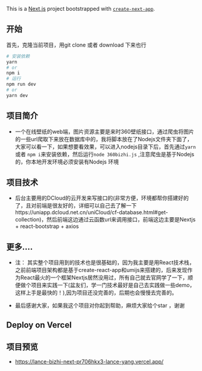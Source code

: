 This is a [Next.js](https://nextjs.org/) project bootstrapped with [`create-next-app`](https://github.com/vercel/next.js/tree/canary/packages/create-next-app).

## 开始

首先，克隆当前项目，用git clone 或者 download 下来也行

```bash
# 安装依赖
yarn 
# or
npm i
# 运行
npm run dev
# or
yarn dev
```

## 项目简介
- 一个在线壁纸的web端，图片资源主要是来时360壁纸接口，通过爬虫将图片的一些url爬取下来放在数据库中的，我将脚本放在了Nodejs文件夹下面了，大家可以看一下，如果想要看效果，可以进入nodejs目录下后，首先通过`yarn` 或者 `npm i`来安装依赖，然后运行`node 360bizhi.js` ,注意爬虫是基于Nodejs的，你本地开发环境必须安装有Nodejs 环境

## 项目技术
- 后台主要用的DCloud的云开发来写接口的(非常方便，环境都帮你搭建好的了，且对前端是很友好的，详细可以自己去了解一下https://uniapp.dcloud.net.cn/uniCloud/cf-database.html#get-collection)，然后前端这边通过云函数url来调用接口，前端这边主要是Nextjs + react-bootstrap + axios
## 更多....
 -   注： 其实整个项目用到的技术也是很基础的，因为我主要是用React技术栈，之前前端项目架构都是基于create-react-app和umijs来搭建的，后来发现作为React最火的一个框架Nextjs居然没用过，所有自己就去官网学了一下，顺便做个项目来实践一下(盆友们，学一门技术最好是自己去实践做一些demo，这样上手是最快的！),因为项目还没完善的，后期也会慢慢去完善的。

- 最后感谢大家，如果我这个项目对你起到帮助，麻烦大家给个star ，谢谢
    

## Deploy on Vercel



## 项目预览
- https://lance-bizhi-next-pr706hkx3-lance-yang.vercel.app/
